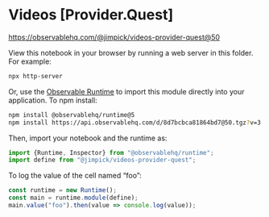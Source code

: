 # Videos [Provider.Quest]

https://observablehq.com/@jimpick/videos-provider-quest@50

View this notebook in your browser by running a web server in this folder. For
example:

~~~sh
npx http-server
~~~

Or, use the [Observable Runtime](https://github.com/observablehq/runtime) to
import this module directly into your application. To npm install:

~~~sh
npm install @observablehq/runtime@5
npm install https://api.observablehq.com/d/8d7bcbca81864bd7@50.tgz?v=3
~~~

Then, import your notebook and the runtime as:

~~~js
import {Runtime, Inspector} from "@observablehq/runtime";
import define from "@jimpick/videos-provider-quest";
~~~

To log the value of the cell named “foo”:

~~~js
const runtime = new Runtime();
const main = runtime.module(define);
main.value("foo").then(value => console.log(value));
~~~
